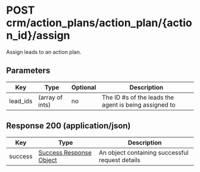 # POST crm/action_plans/action_plan/{action_id}/assign

Assign leads to an action plan.

## Parameters

| Key | Type | Optional | Description
| - | - | - | -
| lead_ids | (array of ints) | no | The ID #s of the leads the agent is being assigned to


## Response 200 (application/json)

| Key | Type | Description
| - | - | -
| success | [Success Response Object](../../../../../objects/SUCCESS_RESPONSE.md) | An object containing successful request details
